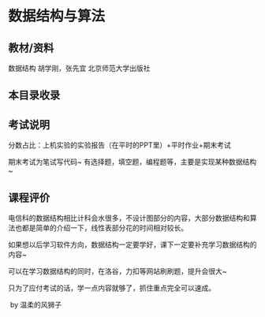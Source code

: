 # 数据结构与算法

## 教材/资料

数据结构 胡学刚，张先宜 北京师范大学出版社



## 本目录收录





## 考试说明

分数占比：上机实验的实验报告（在平时的PPT里）+平时作业+期末考试

期末考试为笔试写代码~  有选择题，填空题，编程题等，主要是实现某种数据结构~       



## 课程评价

电信科的数据结构相比计科会水很多，不设计图部分的内容，大部分数据结构和算法也都是简单的介绍一下，线性表部分花的时间相对较长。

如果想以后学习软件方向，数据结构一定要学好，课下一定要补充学习数据结构的内容~

可以在学习数据结构的同时，在洛谷，力扣等网站刷刷题，提升会很大~

只为了应付考试的话，学一点内容就够了，抓住重点完全可以速成。

​																																													by 温柔的风狮子

